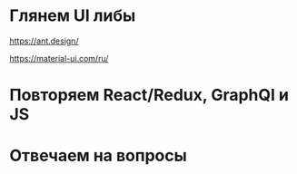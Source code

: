 # Глянем UI либы 

https://ant.design/

https://material-ui.com/ru/

# Повторяем React/Redux, GraphQl и JS

# Отвечаем на вопросы

